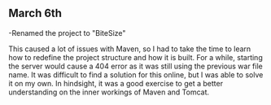 ## March 6th
-Renamed the project to "BiteSize"

This caused a lot of issues with Maven, so I had to take the time to learn how to redefine the project structure and how it is built. For a while,  starting the server would cause a 404 error as it was still using the previous war file name. It was difficult to find a solution for this online, but I was able to solve it on my own. In hindsight, it was a good exercise to get a better understanding on the inner workings of Maven and Tomcat.